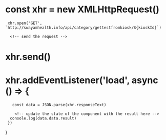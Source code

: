  # const xhr = new XMLHttpRequest()
     xhr.open('GET', `http://swayamhealth.info/api/category/gettestfromkiosk/${kioskId}`)

      <!-- send the request -->
# xhr.send()
#     xhr.addEventListener('load', async () => {
       const data = JSON.parse(xhr.responseText)

        <!-- update the state of the component with the result here -->
      console.log(data.data.result)
     })
   }
